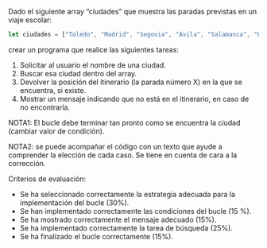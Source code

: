 Dado el siguiente array “ciudades” que muestra las paradas previstas en un viaje escolar:

```javascript
let ciudades = ["Toledo", "Madrid", "Segovia", "Ávila", "Salamanca", "León", "Burgos"];
```

crear un programa que realice las siguientes tareas:
1.	Solicitar al usuario el nombre de una ciudad.
2.	Buscar esa ciudad dentro del array.
3.	Devolver la posición del itinerario (la parada número X) en la que se encuentra, si existe.
4.	Mostrar un mensaje indicando que no está en el itinerario, en caso de no encontrarla.

NOTA1: El bucle debe terminar tan pronto como se encuentra la ciudad (cambiar valor de condición).

NOTA2: se puede acompañar el código con un texto que ayude a comprender la elección de cada caso. Se tiene en cuenta de cara a la corrección.

Criterios de evaluación:
- Se ha seleccionado correctamente la estrategia adecuada para la implementación del bucle (30%).
- Se han implementado correctamente las condiciones del bucle (15 %).
- Se ha mostrado correctamente el mensaje adecuado (15%).
- Se ha implementado correctamente la tarea de búsqueda (25%).
- Se ha finalizado el bucle correctamente (15%).
